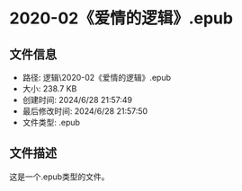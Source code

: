 ﻿# 2020-02《爱情的逻辑》.epub

## 文件信息
- 路径: 逻辑\2020-02《爱情的逻辑》.epub
- 大小: 238.7 KB
- 创建时间: 2024/6/28 21:57:49
- 最后修改时间: 2024/6/28 21:57:50
- 文件类型: .epub

## 文件描述
这是一个.epub类型的文件。

